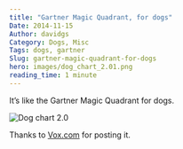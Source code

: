 ```yaml
---
title: "Gartner Magic Quadrant, for dogs"
Date: 2014-11-15
Author: davidgs
Category: Dogs, Misc
Tags: dogs, gartner
Slug: gartner-magic-quadrant-for-dogs
hero: images/dog_chart_2.01.png
reading_time: 1 minute
---
```


It’s like the Gartner Magic Quadrant for dogs.

![Dog chart 2.0](/posts/category/dogs/images/dog_chart_2.01.png "dog_chart_2.0.png")

Thanks to [Vox.com](http://www.vox.com/xpress/2014/11/14/7220303/dog-breeds-ranked?utm_campaign=vox&utm_content=article-share-top&utm_medium=social&utm_source=facebook) for posting it.
